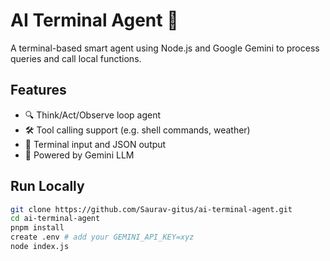 # AI Terminal Agent 🤖

A terminal-based smart agent using Node.js and Google Gemini to process queries and call local functions.

## Features

- 🔍 Think/Act/Observe loop agent
- 🛠️ Tool calling support (e.g. shell commands, weather)
- 💬 Terminal input and JSON output
- 🤖 Powered by Gemini LLM

## Run Locally

```bash
git clone https://github.com/Saurav-gitus/ai-terminal-agent.git
cd ai-terminal-agent
pnpm install
create .env # add your GEMINI_API_KEY=xyz
node index.js
```
